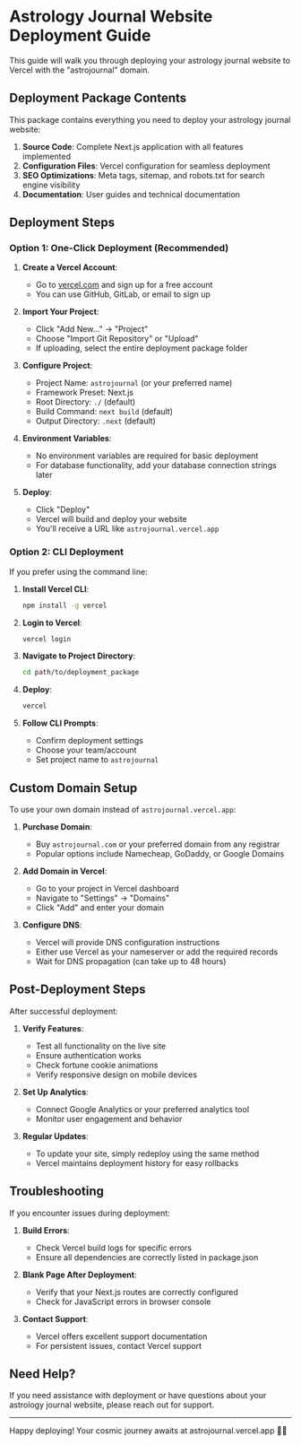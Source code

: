 # Astrology Journal Website Deployment Guide

This guide will walk you through deploying your astrology journal website to Vercel with the "astrojournal" domain.

## Deployment Package Contents

This package contains everything you need to deploy your astrology journal website:

1. **Source Code**: Complete Next.js application with all features implemented
2. **Configuration Files**: Vercel configuration for seamless deployment
3. **SEO Optimizations**: Meta tags, sitemap, and robots.txt for search engine visibility
4. **Documentation**: User guides and technical documentation

## Deployment Steps

### Option 1: One-Click Deployment (Recommended)

1. **Create a Vercel Account**:
   - Go to [vercel.com](https://vercel.com) and sign up for a free account
   - You can use GitHub, GitLab, or email to sign up

2. **Import Your Project**:
   - Click "Add New..." → "Project"
   - Choose "Import Git Repository" or "Upload"
   - If uploading, select the entire deployment package folder

3. **Configure Project**:
   - Project Name: `astrojournal` (or your preferred name)
   - Framework Preset: Next.js
   - Root Directory: `./` (default)
   - Build Command: `next build` (default)
   - Output Directory: `.next` (default)

4. **Environment Variables**:
   - No environment variables are required for basic deployment
   - For database functionality, add your database connection strings later

5. **Deploy**:
   - Click "Deploy"
   - Vercel will build and deploy your website
   - You'll receive a URL like `astrojournal.vercel.app`

### Option 2: CLI Deployment

If you prefer using the command line:

1. **Install Vercel CLI**:
   ```bash
   npm install -g vercel
   ```

2. **Login to Vercel**:
   ```bash
   vercel login
   ```

3. **Navigate to Project Directory**:
   ```bash
   cd path/to/deployment_package
   ```

4. **Deploy**:
   ```bash
   vercel
   ```

5. **Follow CLI Prompts**:
   - Confirm deployment settings
   - Choose your team/account
   - Set project name to `astrojournal`

## Custom Domain Setup

To use your own domain instead of `astrojournal.vercel.app`:

1. **Purchase Domain**:
   - Buy `astrojournal.com` or your preferred domain from any registrar
   - Popular options include Namecheap, GoDaddy, or Google Domains

2. **Add Domain in Vercel**:
   - Go to your project in Vercel dashboard
   - Navigate to "Settings" → "Domains"
   - Click "Add" and enter your domain

3. **Configure DNS**:
   - Vercel will provide DNS configuration instructions
   - Either use Vercel as your nameserver or add the required records
   - Wait for DNS propagation (can take up to 48 hours)

## Post-Deployment Steps

After successful deployment:

1. **Verify Features**:
   - Test all functionality on the live site
   - Ensure authentication works
   - Check fortune cookie animations
   - Verify responsive design on mobile devices

2. **Set Up Analytics**:
   - Connect Google Analytics or your preferred analytics tool
   - Monitor user engagement and behavior

3. **Regular Updates**:
   - To update your site, simply redeploy using the same method
   - Vercel maintains deployment history for easy rollbacks

## Troubleshooting

If you encounter issues during deployment:

1. **Build Errors**:
   - Check Vercel build logs for specific errors
   - Ensure all dependencies are correctly listed in package.json

2. **Blank Page After Deployment**:
   - Verify that your Next.js routes are correctly configured
   - Check for JavaScript errors in browser console

3. **Contact Support**:
   - Vercel offers excellent support documentation
   - For persistent issues, contact Vercel support

## Need Help?

If you need assistance with deployment or have questions about your astrology journal website, please reach out for support.

---

Happy deploying! Your cosmic journey awaits at astrojournal.vercel.app 🌟✨
